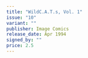 ```yaml
---
title: "WildC.A.T.s, Vol. 1"
issue: "10"
variant: ""
publisher: Image Comics
release_date: Apr 1994
signed_by: ""
price: 2.5
---
```

